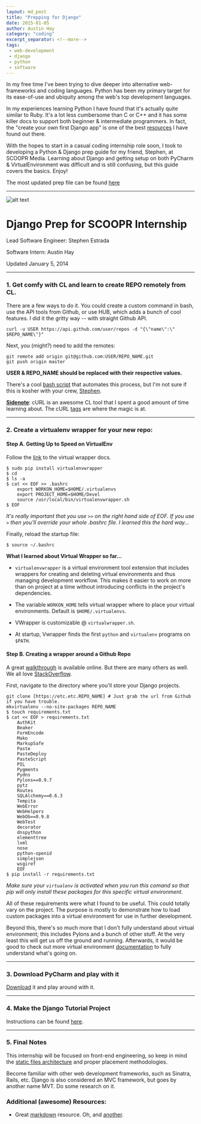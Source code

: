 ```yaml
---
layout: md_post
title: "Prepping for Django"
date: 2015-01-05
author: Austin Hay
category: "coding"
excerpt_separator: <!--more-->
tags:
 - web-development
 - django
 - python
 - software
---
```


In my free time I've been trying to dive deeper into alternative web-frameworks and coding languages. Python has been my primary target for its ease-of-use and ubiquity among the web's top development languages. 

<!--more-->

In my experiences learning Python I have found that it's actually quite similar to Ruby. It's a lot less cumbersome than C or C++ and it has some killer docs to support both beginner &amp; intermediate programmers. In fact, the "create your own first Django app" is one of the best [resources](https://docs.djangoproject.com/en/1.7/intro/tutorial01/) I have found out there.

With the hopes to start in a casual coding internship role soon, I took to developing a Python &amp; Django prep guide for my friend, Stephen, at SCOOPR Media. Learning about Django and getting setup on both PyCharm &amp; VirtualEnvironment was difficult and is still confusing, but this guide covers the basics. Enjoy!

The most updated prep file can be found [here](https://github.com/AustinHay/django_tutorial/blob/master/django_prep.md)

---

![alt text](https://media.licdn.com/media/p/2/005/0a3/019/1fbd870.png)

Django Prep for SCOOPR Internship
=================================

Lead Software Engineer: Stephen Estrada

Software Intern: Austin Hay

Updated January 5, 2014

---

### 1. Get comfy with CL and learn to create REPO remotely from CL. ###

There are a few ways to do it. You could create a custom command in bash, use the API tools from Github, or use HUB, which adds a bunch of cool features. I did it the gritty way -- with straight Github API.

    curl -u USER https://api.github.com/user/repos -d "{\"name\":\" $REPO_NAME\"}"


Next, you (might?) need to add the remotes:

    git remote add origin git@github.com:USER/REPO_NAME.git
    git push origin master

**USER &amp; REPO_NAME should be replaced with their respective values.**

There's a cool [bash script](https://gist.github.com/robwierzbowski/5430952) that automates this process, but I'm not sure if this is kosher with your crew, [Stephen](https://github.com/stcrestrada).

<u><b>Sidenote</b></u>: cURL is an awesome CL tool that I spent a good amount of time learning about. The cURL [tags](http://curl.haxx.se/docs/manpage.html) are where the magic is at.

---

### 2. Create a virtualenv wrapper for your new repo:

#### Step A. Getting Up to Speed on VirtualEnv ####

Follow the [link](http://virtualenvwrapper.readthedocs.org/en/latest/) to the virtual wrapper docs.

    $ sudo pip install virtualenvwrapper
    $ cd
    $ ls -a
    $ cat << EOF >> .bashrc 
    	export WORKON_HOME=$HOME/.virtualenvs
    	export PROJECT_HOME=$HOME/Devel
    	source /usr/local/bin/virtualenvwrapper.sh
    $ EOF

*It's really important that you use ```>>``` on the right hand side of EOF. If you use ```>``` then you'll override your whole .bashrc file. I learned this the hard way...*

Finally, reload the startup file:

    $ source ~/.bashrc

**What I learned about Virtual Wrapper so far...**

* ```virtualenvwrapper``` is a virtual environment tool extension that includes wrappers for creating and deleting virtual environments and thus managing development workflow. This makes it easier to work on more than on project at a time without introducing conflicts in the project's dependencies.

* The variable ```WORKON_HOME``` tells virtual wrapper where to place your virtual environments. Default is ```$HOME/.virtualenvs```. 

* VWrapper is customizable @ ```virtualwrapper.sh```.

* At startup, Vwrapper finds the first ```python``` and ```virtualenv``` programs on ```$PATH```. 

#### Step B. Creating a wrapper around a Github Repo ####

A great [walkthrough](https://github.com/zookeepr/zookeepr/wiki/Creating-a-Development-Environment-with-pip-and-virtualenv) is available online. But there are many others as well. We all love [StackOverflow](http://stackoverflow.com/).

First, navigate to the directory where you'll store your Django projects.

    git clone [https://etc.etc.REPO_NAME] # Just grab the url from Github if you have trouble.
    mkvirtualenv --no-site-packages REPO_NAME
    $ touch requirements.txt
    $ cat << EOF > requirements.txt
        AuthKit
        Beaker
        FormEncode
        Mako
        MarkupSafe
        Paste
        PasteDeploy
        PasteScript
        PIL
        Pygments
        Pydns
        Pylons==0.9.7
        pytz
        Routes
        SQLAlchemy==0.6.3
        Tempita
        WebError
        WebHelpers
        WebOb==0.9.8
        WebTest
        decorator
        dnspython
        elementtree
        lxml
        nose
        python-openid
        simplejson
        wsgiref 
        EOF
    $ pip install -r requirements.txt 

*Make sure your ```virtualenv``` is activated when you run this comand so that pip will only install these packages for this specific virtual environment.*

All of these requirements were what I found to be useful. This could totally vary on the project. The purpose is mostly to demonstrate how to load custom packages into a virtual environment for use in further development.

Beyond this, there's so much more that I don't fully understand about virtual environment; this includes Pylons and a bunch of other stuff. At the very least this will get us off the ground and running. Afterwards, it would be good to check out more virtual environment [documentation](http://virtualenvwrapper.readthedocs.org/en/latest/index.html) to fully understand what's going on.

---

### 3. Download PyCharm and play with it ###

[Download](https://www.jetbrains.com/pycharm/download/) it and play around with it.

---

### 4. Make the Django Tutorial Project ###

Instructions can be found [here](https://docs.djangoproject.com/en/1.7/intro/tutorial01/).

---

### 5. Final Notes ###

This internship will be focused on front-end engineering, so keep in mind the [static files architecture](https://docs.djangoproject.com/en/1.7/howto/static-files/) and proper placement methodologies.

Become familiar with other web development frameworks, such as Sinatra, Rails, etc. Django is also considered an MVC framework, but goes by another name MVT. Do some research on it.  

### Additional (awesome) Resources: ###

* Great [markdown](https://github.com/adam-p/markdown-here/wiki/Markdown-Cheatsheet) resource. Oh, and [another](http://nestacms.com/docs/creating-content/markdown-cheat-sheet).
